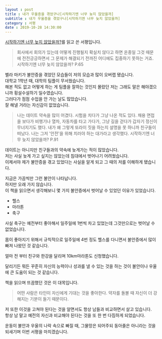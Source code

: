 ```yaml
---
layout : post
title : 내가 우울증을 겪었구나[시작하기엔 너무 늦지 않았을까]
subtitle : 내가 우울증을 겪었구나[시작하기엔 너무 늦지 않았을까]
category : 서평
date : 2019-10-28 14:30:00
---
```


[시작하기엔 너무 늦지 않았을까?](https://ridibooks.com/v2/Detail?id=1811152120)를 읽고 쓴 서평입니다.

> 회사에서 회의가 있는데 어떻게 진행될지 확실치 않다고 하면 온종일 그것 때문에 전전긍긍하면서 그 문제가 해결되기 전까진 어디에도 집중하기 못하는 거죠.  
시작하기엔 너무 늦지 않았을까? P.65

벨라 마키가 불안증을 겪었던 모습들이 저의 모습과 많이 오버랩 됐습니다.  
대학교 1학년 때, 대학의 팀플이 무서웠습니다.  
해본 적도 없고 어떻게 하는 게 팀플을 잘하는 것인지 몰랐던 저는 그래도 말은 해야겠으니까 횡설수설하기 일수였습니다.  
그러다가 점점 수업을 안 가는 날도 많았습니다.  
잘 해낼 거라는 자신감이 없었습니다.  

 >나는 데이트 약속을 많이 어겼다. 시험을 치다가 그냥 나온 적도 있다. 채용 면접을 보다가 비행기나 열차, 자동차를 타고 가다가, 그냥 길을 걷다가 갑자기 정신이 무너지기도 했다. 내가 왜 그렇게 또라이 짓을 하는지 설명을 못 하니까 친구들이 떠났다. 나는 그저 '안전'을 위해 치러야 하는 대가라고 생각했다.
 시작하기엔 너무 늦지 않았을까? P.91

 데이트는 아니지만 친구들과의 약속에 늦게가는 적이 많았습니다.  
 저는 사실 늦게 가고 싶지는 않았는데 침대에서 벗어나기 어려웠습니다.  
 이제서야 제가 불안증을 겪고 있었다는 사실을 알게 되고 그 때의 저를 이해하게 됐습니다.  

 지금은 가끔씩만 그런 불안이 나타납니다.  
 하지만 오래 가지 않습니다.  
 이 책을 읽으면서 생각해보니 몇 가지 불안증에서 벗어날 수 있었던 이유가 있었습니다.  
 - 헬스
 - 마라톤
 - 축구  

 사실 축구는 예전부터 좋아해서 일주일에 1번씩 차고 있었는데 그것만으로는 벗어날 수 없었습니다.  

 몸이 좋아지기 위해서 규칙적으로 일주일에 4번 정도 헬스를 다니면서 불안증에서 많이 빠져 나왔던 것 같습니다.  

 얼마 전 부터 친구와 한강을 달리며 10km마라톤도 신청했습니다.  

 달리기든 뭐든 꾸준히 자신의 능력이나 성과를 낼 수 있는 것을 하는 것이 불안이나 우울에 큰 도움이 되는 것 같습니다.  

 책을 읽으며 뜨끔했던 것은 이 대목입니다.  
 > 어떤 사람은 타인이 자신에게 기대는 것을 좋아한다. 약자를 돌볼 때 자신이 더 강해지는 기분이 들기 때문이다.

 저 또한 이것을 고쳐야 된다는 것을 알면서도 항상 남들과 비교하면서 살고 있습니다.  
 항상 남 말고 예전의 자신과 비교해야 된다는 것을 또 한 번 다짐하게 되었습니다.  

운동이 불안과 우울의 나락 속으로 빠질 때, 그물망은 되어주되 동아줄은 아니라는 것을 되새기며 이번 서평을 마치겠습니다.
